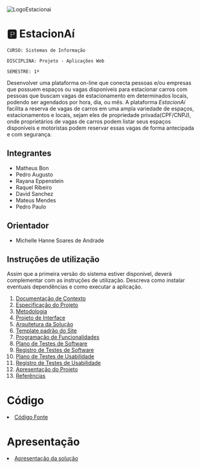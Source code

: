 
![LogoEstacionai](https://github.com/user-attachments/assets/2296792c-6969-4a43-9376-96d55b1e4c95)


# 🅿️ EstacionAí 

`CURSO: Sistemas de Informação`

`DISCIPLINA: Projeto - Aplicações Web`

`SEMESTRE: 1º`

Desenvolver uma plataforma on-line que conecta pessoas e/ou empresas que possuem espaços ou vagas disponíveis para estacionar carros com pessoas que buscam vagas de estacionamento em determinados locais, podendo ser agendados por hora, dia, ou mês. A plataforma *EstacionAí* facilita a reserva de vagas de carros em uma ampla variedade de espaços, estacionamentos e locais, sejam eles de propriedade privada(CPF/CNPJ), onde proprietários de vagas de carros podem listar seus espaços disponíveis e motoristas podem reservar essas vagas de forma antecipada e com segurança.

## Integrantes

* Matheus Bon
* Pedro Augusto
* Rayana Eppenstein
* Raquel Ribeiro
* David Sanchez
* Mateus Mendes
* Pedro Paulo

## Orientador

* Michelle Hanne Soares de Andrade

## Instruções de utilização

Assim que a primeira versão do sistema estiver disponível, deverá complementar com as instruções de utilização. Descreva como instalar eventuais dependências e como executar a aplicação.

<ol>
<li><a href="docs/01-Documentação de Contexto.md"> Documentação de Contexto</a></li>
<li><a href="docs/02-Especificação do Projeto.md"> Especificação do Projeto</a></li>
<li><a href="docs/03-Metodologia.md"> Metodologia</a></li>
<li><a href="docs/04-Projeto de Interface.md"> Projeto de Interface</a></li>
<li><a href="docs/05-Arquitetura da Solução.md"> Arquitetura da Solução</a></li>
<li><a href="docs/06-Template padrão do Site.md"> Template padrão do Site</a></li>
<li><a href="docs/07-Programação de Funcionalidades.md"> Programação de Funcionalidades</a></li>
<li><a href="docs/08-Plano de Testes de Software.md"> Plano de Testes de Software</a></li>
<li><a href="docs/09-Registro de Testes de Software.md"> Registro de Testes de Software</a></li>
<li><a href="docs/10-Plano de Testes de Usabilidade.md"> Plano de Testes de Usabilidade</a></li>
<li><a href="docs/11-Registro de Testes de Usabilidade.md"> Registro de Testes de Usabilidade</a></li>
<li><a href="docs/12-Apresentação do Projeto.md"> Apresentação do Projeto</a></li>
<li><a href="docs/13-Referências.md"> Referências</a></li>
</ol>

# Código

<li><a href="src/README.md"> Código Fonte</a></li>

# Apresentação

<li><a href="presentation/README.md"> Apresentação da solução</a></li>


